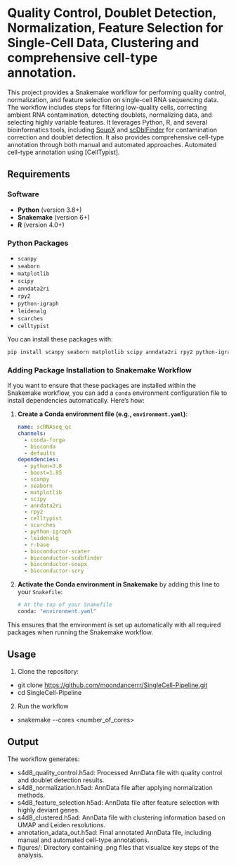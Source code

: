 # Quality Control, Doublet Detection, Normalization, Feature Selection for Single-Cell Data, Clustering and comprehensive cell-type annotation.

This project provides a Snakemake workflow for performing quality control, normalization, and feature selection on single-cell RNA sequencing data. The workflow includes steps for filtering low-quality cells, correcting ambient RNA contamination, detecting doublets, normalizing data, and selecting highly variable features. It leverages Python, R, and several bioinformatics tools, including [SoupX](https://github.com/constantAmateur/SoupX) and [scDblFinder](https://github.com/plger/scDblFinder) for contamination correction and doublet detection. It also provides comprehensive cell-type annotation through both manual and automated approaches. Automated cell-type annotation using [CellTypist].

## Requirements

### Software

- **Python** (version 3.8+)
- **Snakemake** (version 6+)
- **R** (version 4.0+)

### Python Packages
- `scanpy`
- `seaborn`
- `matplotlib`
- `scipy`
- `anndata2ri`
- `rpy2`
- `python-igraph`
- `leidenalg`
- `scarches`
- `celltypist`

You can install these packages with:
```bash
pip install scanpy seaborn matplotlib scipy anndata2ri rpy2 python-igraph leidenalg scarches celltypist
```

### Adding Package Installation to Snakemake Workflow

If you want to ensure that these packages are installed within the Snakemake workflow, you can add a `conda` environment configuration file to install dependencies automatically. Here’s how:

1. **Create a Conda environment file (e.g., `environment.yaml`)**:

    ```yaml
    name: scRNAseq_qc
    channels:
      - conda-forge
      - bioconda
      - defaults
    dependencies:
      - python=3.8
      - boost=1.85
      - scanpy
      - seaborn
      - matplotlib
      - scipy
      - anndata2ri
      - rpy2
      - celltypist
      - scarches
      - python-igraph
      - leidenalg
      - r-base
      - bioconductor-scater
      - bioconductor-scdbfinder
      - bioconductor-soupx
      - bioconductor-scry
    ```

2. **Activate the Conda environment in Snakemake** by adding this line to your `Snakefile`:

    ```python
    # At the top of your Snakefile
    conda: "environment.yaml"
    ```

This ensures that the environment is set up automatically with all required packages when running the Snakemake workflow.

## Usage

1. Clone the repository:

- git clone https://github.com/moondancerrr/SingleCell-Pipeline.git
- cd SingleCell-Pipeline

2. Run the workflow

- snakemake --cores <number_of_cores>

## Output

The workflow generates:

- s4d8_quality_control.h5ad: Processed AnnData file with quality control and doublet detection results.
- s4d8_normalization.h5ad: AnnData file after applying normalization methods.
- s4d8_feature_selection.h5ad: AnnData file after feature selection with highly deviant genes.
- s4d8_clustered.h5ad: AnnData file with clustering information based on UMAP and Leiden resolutions.
- annotation_adata_out.h5ad: Final annotated AnnData file, including manual and automated cell-type annotations.
- figures/: Directory containing .png files that visualize key steps of the analysis.

